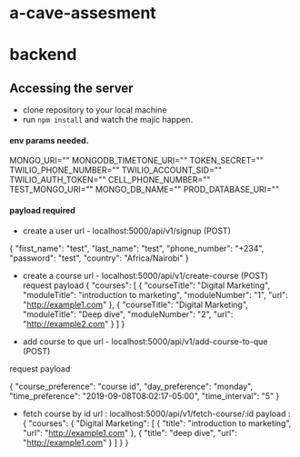 # a-cave-assesment
# backend

## Accessing the  server

- clone repository to your local machine
- run ```npm install``` and watch the majic happen.

#### env params needed.
MONGO_URI=""
MONGODB_TIMETONE_URI=""
TOKEN_SECRET=""
TWILIO_PHONE_NUMBER=""
TWILIO_ACCOUNT_SID=""
TWILIO_AUTH_TOKEN=""
CELL_PHONE_NUMBER=""
TEST_MONGO_URI=""
MONGO_DB_NAME=""
PROD_DATABASE_URI=""

#### payload required
- create a user
url - localhost:5000/api/v1/signup (POST)

{
"first_name": "test",
"last_name": "test",
"phone_number": "+234",
"password": "test",
"country": "Africa/Nairobi"
}
- create a course
url - localhost:5000/api/v1/create-course (POST)
request payload
{
    "courses": [
        {
            "courseTitle": "Digital Marketing",
            "moduleTitle": "introduction to marketing",
            "moduleNumber": "1",
            "url": "http://example1.com"
        },
        {
            "courseTitle": "Digital Marketing",
            "moduleTitle": "Deep dive",
            "moduleNumber": "2",
            "url": "http://example2.com"
        }
    ]
}

- add course to que
url - localhost:5000/api/v1/add-course-to-que (POST)

request payload

{
    "course_preference": "course id",
    "day_preference": "monday",
    "time_preference": "2019-09-08T08:02:17-05:00",
    "time_interval": "5"
}

- fetch course by id 
url : localhost:5000/api/v1/fetch-course/:id
payload :
{
    "courses": {
        "Digital Marketing": [
            {
                "title": "introduction to marketing",
                "url": "http://example1.com"
            },
            {
                "title": "deep dive",
                "url": "http://example1.com"
            }
        ]
    }
}
